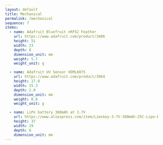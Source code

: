 ```yaml
---
layout: default
title: Mechanical
permalink: /mechanical
sequence: 7
items:
  - name: Adafruit Bluefruit nRF52 Feather
    url: https://www.adafruit.com/product/3406
    height: 51
    width: 23
    depth: 8
    dimension_unit: mm
    weight: 5.7
    weight_unit: g

  - name: Adafruit UV Sensor VEML6075
    url: https://www.adafruit.com/product/3964
    height: 17.0
    width: 15.3
    depth: 2.9
    dimension_unit: mm
    weight: 0.8
    weight_unit: g

  - name: LiPo battery 380mAh at 3.7V
    url: https://www.aliexpress.com/item/Limskey-3-7V-380mAh-25C-Lipo-Battery-for-For-Hubsan-X4-H107-H107L-H107D-JD385-JD388/32846516934.html?spm=2114.search0103.3.69.12983204ovX5ra&ws_ab_test=searchweb0_0,searchweb201602_6_10065_10068_319_10059_10884_317_10887_10696_321_322_10084_453_10083_454_10103_10618_10307_537_536,searchweb201603_52,ppcSwitch_0&algo_expid=067ab389-d2ff-4f23-98e8-7aef2b13aeef-9&algo_pvid=067ab389-d2ff-4f23-98e8-7aef2b13aeef&transAbTest=ae803_4
    height: 37
    width: 19
    depth: 8
    dimension_unit: mm
---
```

